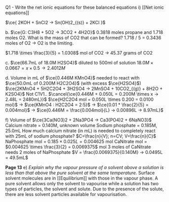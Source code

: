 Q1 - Write the net ionic equations for these balanced equations
i)
[[Net ionic equations]] 

$\ce{ 2KOH + SnCl2 -> Sn(OH)2_{(s)} + 2KCl }$



b. $\ce{G: C3H8 + 5O2 -> 3CO2 + 4H2O}$
0.3818 moles propane and 1.718 moles O2.
What is the mass of CO2 that can be formed?
1.718 / 5 = 0.3436 moles of O2 -> O2 is the limiting.

$1.718 \times \frac{3}{5} = 1.0308$ mol of CO2 -> 45.37 grams of CO2


c. $\ce{66.7mL of 18.0M H2SO4}$ diluted to 500ml of solution
$18.0M \times 0.0667 = x \times 0.5 \rightarrow 2.4012M$

d. Volume in mL of $\ce{0.446M KMnO4}$ needed to react with $\ce{50.0mL of 0.200M H2C2O4}$ (with excess $\ce{H2SO4}$)
$\ce{2KMnO4 + 5H2C2O4 + 3H2SO4 -> 2MnSO4 + 10CO2_{(g)} + 8H2O + K2SO4}$
Not C1V1.. $\cancel{\ce{0.446M + 0.050L = 0.200M \times x -> 2.48L = 2480mL}}$
$\ce{H2C2O4 mol = 0.050L \times 0.200 = 0.0100 mol}$
-> $\ce{KMnO4 : H2C2O4 = 2:5}$
-> $\ce{0.01 * \frac{2}{5} = 0.004mol}$
-> $\ce{0.446M = \frac{0.004mol}{L} -> 0.00896L -> 8.97mL}$


f) Volume of $\ce{3Ca(NO3)2 + 2Na3PO4 -> Ca3(PO4)2 + 6NaNO3}$
Calcium nitrate = 0.140M, unknown volume
Sodium phosphate = 0.185M, 25.0mL
How much calcium nitrate (in mL) is needed to completely react with 25mL of sodium phosphate?
$C=\frac{n}{V}; n=CV; V=\frac{n}{C}$
NaPhosphate mol = $0.185 \times 0.025L = 0.004625$ mol
CaNitrate mol = $0.004625 \times \frac{3}{2} = 0.0069375$ mol
	3 moles of CaNitrate needs 2 moles of NaPhosphate
$V = \frac{0.0069375}{0.140M} -> 0.0495L = 49.5mL$


**Page 13**
e) *Explain why the vapour pressure of a solvent above a solution is less than that above the pure solvent at the same temperature.*
Surface solvent molecules are in [[Equilibrium]] with those in the vapour phase.
A pure solvent allows only the solvent to vapourise while a solution has two types of particles, the solvent and solute. Due to the presence of the solute, there are less solvent particles available for vapourisation. 
